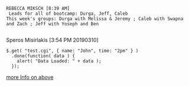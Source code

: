 ```
REBECCA MIKSCH [8:39 AM]
 Leads for all of bootcamp: Durga, Jeff, Caleb
This week's groups: Durga with Melissa & Jeremy ; Caleb with Swapna and Zach ; Jeff with Yoseph and Ben
```

```
```
Speros Misirlakis [3:54 PM 20190310]
 
```
$.get( "test.cgi", { name: "John", time: "2pm" } )
  .done(function( data ) {
    alert( "Data Loaded: " + data );
  });
```

[more Info on above](https://api.jquery.com/jquery.get/)


